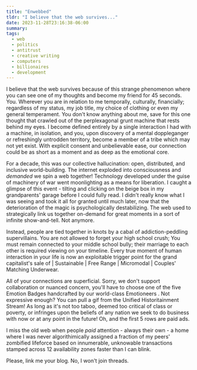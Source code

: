 ```yaml
---
title: "Enwebbed"
tldr: "I believe that the web survives..."
date: 2023-11-28T23:16:38-06:00
summary:
tags:
  - web
  - politics
  - antitrust
  - creative writing
  - computers
  - billionaires
  - development
---
```


I believe that the web survives because of this strange phenomenon where you can see one of my thoughts and become my friend for 45 seconds. You. Wherever you are in relation to me temporally, culturally, financially; regardless of my status, my job title, my choice of clothing or even my general temperament. You don't know anything about me, save for this one thought that crawled out of the perplexagonal grunt machine that rests behind my eyes. I become defined entirely by a single interaction I had with a machine, in isolation, and you, upon discovery of a mental doppleganger or refreshingly untrodden territory, become a member of a tribe which may not yet exist.  With explicit consent and unbelievable ease, our connection could be as short as a moment and as deep as the emotional core. 

For a decade, this was our collective hallucination: open, distributed, and inclusive world-building. The internet exploded into consciousness and *demanded* we spin a web together! Technology developed under the guise of machinery of war went moonlighting as a means for liberation. I caught a glimpse of this event - tilting and clicking on the beige box in my grandparents' garage before I could fully read. I didn't really know what I was seeing and took it all for granted until much later, now that the deterioration of the magic is psychologically destabilizing. The web used to strategically link us together on-demand for great moments in a sort of infinite show-and-tell. Not anymore. 

Instead, people are tied together in knots by a cabal of addiction-peddling supervillains. You are not allowed to forget your high school crush; You must remain connected to your middle school bully; their marriage to each other is required viewing on your timeline. Every true moment of human interaction in your life is now an exploitable trigger point for the grand capitalist's sale of | Sustainable | Free Range | Micromodal | Couples' Matching Underwear. 

All of your connections are superficial. Sorry, we don't support collaboration or nuanced concern, you'll have to choose one of the five Emotion Badges handcrafted by our world-class Emotioneers . Not expressive enough? You can pull a gif from the Unified Historitainment Stream! As long as it's not too taboo, deemed too critical of class or poverty, or infringes upon the beliefs of any nation we seek to do business with now or at any point in the future! Oh, and the first 5 rows are paid ads.

I miss the old web when people *paid* attention - always their own - a home where I was never algorithimically assigned a fraction of my peers' zombified lifeforce based on innumerable, unknowable transactions stamped across 12 availability zones faster than I can blink.

Please, link me your blog. No, I won't join threads.